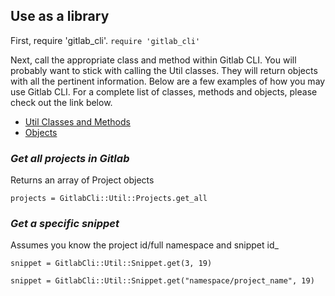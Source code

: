 ## Use as a library

First, require 'gitlab_cli'. `require 'gitlab_cli'`

Next, call the appropriate class and method within Gitlab CLI.  You will probably want to stick with calling the Util classes.  They will return objects with all the pertinent information. Below are a few examples of how you may use Gitlab CLI.  For a complete list of classes, methods and objects, please check out the link below.

* [Util Classes and Methods](https://github.com/drewblessing/gitlab-cli/blob/master/doc/Classes.md)
* [Objects](https://github.com/drewblessing/gitlab-cli/blob/master/doc/Classes.md)

### _Get all projects in Gitlab_ 
Returns an array of Project objects

`projects = GitlabCli::Util::Projects.get_all`

### _Get a specific snippet_
Assumes you know the project id/full namespace and snippet id_

`snippet = GitlabCli::Util::Snippet.get(3, 19)`

`snippet = GitlabCli::Util::Snippet.get("namespace/project_name", 19)`

